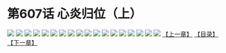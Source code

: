 # 第607话 心炎归位（上）
![](https://mhpic.xiaomingtaiji.net/comic/D/斗破苍穹拆分版/607话/1.jpg-zymk.middle.webp)
![](https://mhpic.xiaomingtaiji.net/comic/D/斗破苍穹拆分版/607话/2.jpg-zymk.middle.webp)
![](https://mhpic.xiaomingtaiji.net/comic/D/斗破苍穹拆分版/607话/3.jpg-zymk.middle.webp)
![](https://mhpic.xiaomingtaiji.net/comic/D/斗破苍穹拆分版/607话/4.jpg-zymk.middle.webp)
![](https://mhpic.xiaomingtaiji.net/comic/D/斗破苍穹拆分版/607话/5.jpg-zymk.middle.webp)
![](https://mhpic.xiaomingtaiji.net/comic/D/斗破苍穹拆分版/607话/6.jpg-zymk.middle.webp)
![](https://mhpic.xiaomingtaiji.net/comic/D/斗破苍穹拆分版/607话/7.jpg-zymk.middle.webp)
![](https://mhpic.xiaomingtaiji.net/comic/D/斗破苍穹拆分版/607话/8.jpg-zymk.middle.webp)
![](https://mhpic.xiaomingtaiji.net/comic/D/斗破苍穹拆分版/607话/9.jpg-zymk.middle.webp)
![](https://mhpic.xiaomingtaiji.net/comic/D/斗破苍穹拆分版/607话/10.jpg-zymk.middle.webp)
![](https://mhpic.xiaomingtaiji.net/comic/D/斗破苍穹拆分版/607话/11.jpg-zymk.middle.webp)
![](https://mhpic.xiaomingtaiji.net/comic/D/斗破苍穹拆分版/607话/12.jpg-zymk.middle.webp)
![](https://mhpic.xiaomingtaiji.net/comic/D/斗破苍穹拆分版/607话/13.jpg-zymk.middle.webp)
![](https://mhpic.xiaomingtaiji.net/comic/D/斗破苍穹拆分版/607话/14.jpg-zymk.middle.webp)
![](https://mhpic.xiaomingtaiji.net/comic/D/斗破苍穹拆分版/607话/15.jpg-zymk.middle.webp)
![](https://mhpic.xiaomingtaiji.net/comic/D/斗破苍穹拆分版/607话/16.jpg-zymk.middle.webp)
![](https://mhpic.xiaomingtaiji.net/comic/D/斗破苍穹拆分版/607话/17.jpg-zymk.middle.webp)
![](https://mhpic.xiaomingtaiji.net/comic/D/斗破苍穹拆分版/607话/18.jpg-zymk.middle.webp)
[【上一章】](./606.md)
[【目录】](./README.md)
[【下一章】](./608.md)

